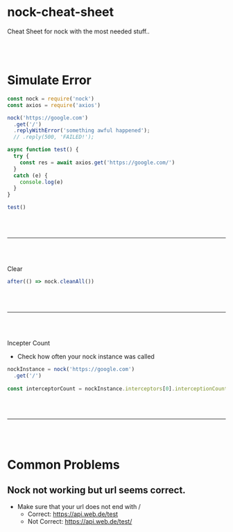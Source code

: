 # nock-cheat-sheet
Cheat Sheet for nock with the most needed stuff..



<br><br>

# Simulate Error
```javascript
const nock = require('nock')
const axios = require('axios')

nock('https://google.com')
  .get('/')
  .replyWithError('something awful happened');
  // .reply(500, 'FAILED!');

async function test() {
  try {
    const res = await axios.get('https://google.com/')
  }
  catch (e) {
    console.log(e)
  }
}

test()
```










<br><br>
_______________________________________________________
<br><br>
        
Clear
```javascript
after(() => nock.cleanAll())
```
        
        
        
        
        
        
        
        
        
        
        
        
        
        


<br><br>
_______________________________________________________
<br><br>
        
Incepter Count
- Check how often your nock instance was called
```javascript
nockInstance = nock('https://google.com')
  .get('/')
                
const interceptorCount = nockInstance.interceptors[0].interceptionCounter
```
        
        
        
        
        
        
        
        
        
        



<br><br>
_______________________________________________________

<br><br>
        


# Common Problems

## Nock not working but url seems correct.
- Make sure that your url does not end with /
  - Correct: https://api.web.de/test
  - Not Correct: https://api.web.de/test/
